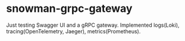 # snowman-grpc-gateway

Just testing Swagger UI and a gRPC gateway.
Implemented logs(Loki), tracing(OpenTelemetry, Jaeger), metrics(Prometheus).
